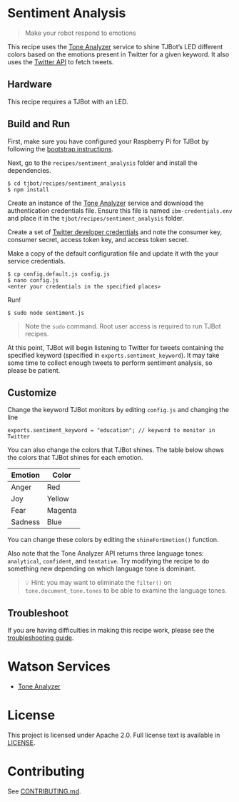 # Sentiment Analysis
> Make your robot respond to emotions

This recipe uses the [Tone Analyzer](https://www.ibm.com/watson/services/tone-analyzer/) service to shine TJBot’s LED different colors based on the emotions present in Twitter for a given keyword. It also uses the [Twitter API](https://dev.twitter.com/overview/api) to fetch tweets.

## Hardware
This recipe requires a TJBot with an LED.

## Build and Run
First, make sure you have configured your Raspberry Pi for TJBot by following the [bootstrap instructions](https://github.com/ibmtjbot/tjbot/tree/master/bootstrap).

Next, go to the `recipes/sentiment_analysis` folder and install the dependencies.

    $ cd tjbot/recipes/sentiment_analysis
    $ npm install

Create an instance of the [Tone Analyzer](https://www.ibm.com/watson/services/tone-analyzer/) service and download the authentication credentials file. Ensure this file is named `ibm-credentials.env` and place it in the `tjbot/recipes/sentiment_analysis` folder.

Create a set of [Twitter developer credentials](https://developer.twitter.com/en/apps) and note the consumer key, consumer secret, access token key, and access token secret.

Make a copy of the default configuration file and update it with the your service credentials.

    $ cp config.default.js config.js
    $ nano config.js
    <enter your credentials in the specified places>

Run!

    $ sudo node sentiment.js

> Note the `sudo` command. Root user access is required to run TJBot recipes.

At this point, TJBot will begin listening to Twitter for tweets containing the specified keyword (specified in `exports.sentiment_keyword`). It may take some time to collect enough tweets to perform sentiment analysis, so please be patient.

## Customize
Change the keyword TJBot monitors by editing `config.js` and changing the line

    exports.sentiment_keyword = "education"; // keyword to monitor in Twitter

You can also change the colors that TJBot shines. The table below shows the colors that TJBot shines for each emotion.

| Emotion | Color |
| --- | --- |
| Anger | Red |
| Joy | Yellow |
| Fear | Magenta |
| Sadness | Blue |

You can change these colors by editing the `shineForEmotion()` function.

Also note that the Tone Analyzer API returns three language tones: `analytical`, `confident`, and `tentative`. Try modifying the recipe to do something new depending on which language tone is dominant.

> 💡 Hint: you may want to eliminate the `filter()` on `tone.document_tone.tones` to be able to examine the language tones.

## Troubleshoot
If you are having difficulties in making this recipe work, please see the [troubleshooting guide](../../TROUBLESHOOTING.md).

# Watson Services
- [Tone Analyzer](https://www.ibm.com/watson/services/tone-analyzer/)

# License
This project is licensed under Apache 2.0. Full license text is available in [LICENSE](../../LICENSE).

# Contributing
See [CONTRIBUTING.md](../../CONTRIBUTING.md).
